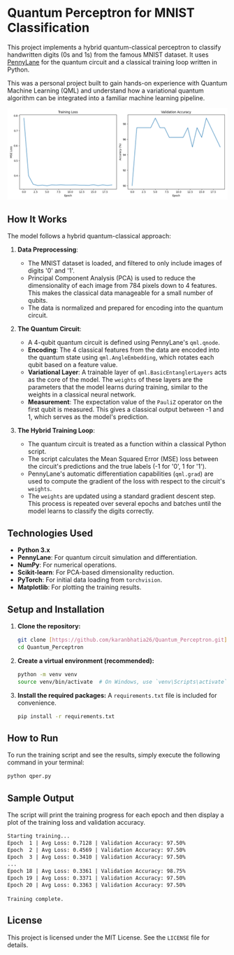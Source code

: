 # Quantum Perceptron for MNIST Classification

This project implements a hybrid quantum-classical perceptron to classify handwritten digits (0s and 1s) from the famous MNIST dataset. It uses [PennyLane](https://pennylane.ai/) for the quantum circuit and a classical training loop written in Python.

This was a personal project built to gain hands-on experience with Quantum Machine Learning (QML) and understand how a variational quantum algorithm can be integrated into a familiar machine learning pipeline.

![Training History](training_history.png)

## How It Works

The model follows a hybrid quantum-classical approach:

1.  **Data Preprocessing**:
    * The MNIST dataset is loaded, and filtered to only include images of digits '0' and '1'.
    * Principal Component Analysis (PCA) is used to reduce the dimensionality of each image from 784 pixels down to 4 features. This makes the classical data manageable for a small number of qubits.
    * The data is normalized and prepared for encoding into the quantum circuit.

2.  **The Quantum Circuit**:
    * A 4-qubit quantum circuit is defined using PennyLane's `qml.qnode`.
    * **Encoding**: The 4 classical features from the data are encoded into the quantum state using `qml.AngleEmbedding`, which rotates each qubit based on a feature value.
    * **Variational Layer**: A trainable layer of `qml.BasicEntanglerLayers` acts as the core of the model. The `weights` of these layers are the parameters that the model learns during training, similar to the weights in a classical neural network.
    * **Measurement**: The expectation value of the `PauliZ` operator on the first qubit is measured. This gives a classical output between -1 and 1, which serves as the model's prediction.

3.  **The Hybrid Training Loop**:
    * The quantum circuit is treated as a function within a classical Python script.
    * The script calculates the Mean Squared Error (MSE) loss between the circuit's predictions and the true labels (-1 for '0', 1 for '1').
    * PennyLane's automatic differentiation capabilities (`qml.grad`) are used to compute the gradient of the loss with respect to the circuit's `weights`.
    * The `weights` are updated using a standard gradient descent step. This process is repeated over several epochs and batches until the model learns to classify the digits correctly.

## Technologies Used

* **Python 3.x**
* **PennyLane**: For quantum circuit simulation and differentiation.
* **NumPy**: For numerical operations.
* **Scikit-learn**: For PCA-based dimensionality reduction.
* **PyTorch**: For initial data loading from `torchvision`.
* **Matplotlib**: For plotting the training results.

## Setup and Installation

1.  **Clone the repository:**
    ```bash
    git clone [https://github.com/karanbhatia26/Quantum_Perceptron.git](https://github.com/karanbhatia26/Quantum_Perceptron.git)
    cd Quantum_Perceptron
    ```

2.  **Create a virtual environment (recommended):**
    ```bash
    python -m venv venv
    source venv/bin/activate  # On Windows, use `venv\Scripts\activate`
    ```

3.  **Install the required packages:**
    A `requirements.txt` file is included for convenience.
    ```bash
    pip install -r requirements.txt
    ```

## How to Run

To run the training script and see the results, simply execute the following command in your terminal:

```bash
python qper.py
```

## Sample Output

The script will print the training progress for each epoch and then display a plot of the training loss and validation accuracy.

```
Starting training...
Epoch  1 | Avg Loss: 0.7128 | Validation Accuracy: 97.50%
Epoch  2 | Avg Loss: 0.4569 | Validation Accuracy: 97.50%
Epoch  3 | Avg Loss: 0.3410 | Validation Accuracy: 97.50%
...
Epoch 18 | Avg Loss: 0.3361 | Validation Accuracy: 98.75%
Epoch 19 | Avg Loss: 0.3371 | Validation Accuracy: 97.50%
Epoch 20 | Avg Loss: 0.3363 | Validation Accuracy: 97.50%

Training complete.
```

## License

This project is licensed under the MIT License. See the `LICENSE` file for details.